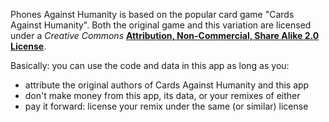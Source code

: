 Phones Against Humanity is based on the popular card game "Cards Against
Humanity". Both the original game and this variation are licensed under a
*Creative Commons* __[Attribution, Non-Commercial, Share Alike 2.0 License](http://creativecommons.org/licenses/by-nc-sa/2.0/)__.

Basically: you can use the code and data in this app as long as you:

 * attribute the original authors of Cards Against Humanity and this app
 * don't make money from this app, its data, or your remixes of either
 * pay it forward: license your remix under the same (or similar) license

